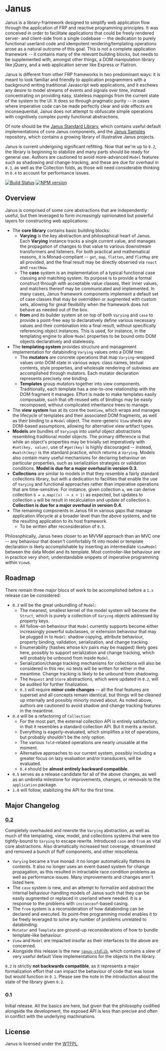 Janus
=====

Janus is a library-framework designed to simplify web application flow through the application of FRP and reactive programming principles. It was conceived in order to facilitate applications that could be freely rendered server- and client-side from a single codebase -- the dedication to purely functional userland code and idempotent rendering/templating operations arose as a natural outcome of this goal. This is not a complete application framework -- it contains many of the relevant building blocks, but needs to be supplemented with, amongst other things, a DOM manipulation library like jQuery, and a web application server like Express or Flatiron.

Janus is different from other FRP frameworks in two predominant ways: it is meant to look familiar and friendly to application programmers with a background writing traditional Javascript web applications, and it eschews any desire to model streams of events and signals over time, instead concentrating on providing easy, stateless mappings from the current state of the system to the UI. It does so through pragmatic purity -- in cases where imperative code can be made perfectly clear and side effects are inconsequential, Janus does not attempt to obfuscate simple operations with cognitively complex purely functional abstractions.

Of note should be the [Janus Standard Library](https://github.com/clint-tseng/janus-stdlib), which contains useful default implementations of core Janus components, and the [Janus Samples](https://github.com/clint-tseng/janus-samples) repository, which contains a growing library of illustrative Janus projects.

Janus is current undergoing significant refitting. Now that we're up to `0.2`, the library is beginning to stabilize and many parts should be ready for general use. Authors are cautioned to avoid more-advanced `Model` features such as shadowing and change-tracking, and these are due for overhaul in `0.3`, as well as the Collection folds, as those will need considerable thinking in `0.4` to account for performance issues.

[![Build Status](https://img.shields.io/travis/clint-tseng/janus.svg)](http://travis-ci.org/clint-tseng/janus) [![NPM version](https://img.shields.io/npm/v/janus.svg)](https://www.npmjs.com/package/janus)

Overview
--------

Janus is comprised of some core abstractions that are independently useful, but then leveraged to form increasingly opinionated but powerful layers for constructing web applications:

* The **core library** contains basic building blocks:
    * **Varying** is the key abstraction and philosophical heart of Janus. Each **Varying** instance tracks a single current value, and manages the propagation of changes to that value to various downstream transformers and listeners. For both practical and mathematical reasons, it is Monad-compliant -- `get`, `map`, `flatten`, and `flatMap` are all provided, and the final result may be directly observed via `react` and `reactNow`.
    * The **case** system is an implementation of a typical functional case classing and matching system. Its purpose is to provide a formal construct through with acceptable value classes, their inner values, and matchers thereof may be communicated and implemented. In many cases, Janus framework components implement a default set of case classes that may be overridden or augmented with custom sets, allowing for great flexibility when the framework does not behave as needed out of the box.
    * **from** and its builder system sit on top of both `Varying` and `case` to provide a point-free way to declaratively define various necessary values and their combination into a final result, without specifically referencing object instances. This is used, for instance, in the templating engine to allow `Model` properties to be bound onto DOM objects declaratively and statelessly.
* The **templating system** provides structure and management implementation for databinding `Varying` values onto a DOM tree:
    * The **mutators** are concrete operations that map `Varying`-wrapped values onto DOM state in various ways: class names, textual contents, style properties, and wholesale rendering of subviews are accomplished through mutators. Each mutator declaration represents precisely one binding.
    * **Templates** group mutators together into view components. Traditionally, each template has a one-to-one relationship with the DOM fragment it manages. Effort is made to make templates easily composable, such that oft-reused sets of bindings may be easily recomposed, without complicated inheritance trees to manage.
* The **view system** has at its core the `DomView`, which wraps and manages the lifecycle of templates and their associated DOM fragments, as well as their binding to a `Model` object. The more-generic `View` sheds any DOM-based assumptions, allowing for alternative view artifact types.
* **Models** are bundles of `Varying`s into useful object abstractions resembling traditional model objects. The primary difference is that while an object's properties may be trivially set imperatively with `#set(key, value)`, use of `#get(key)` is highly discouraged -- instead, `#watch(key)` is the standard practice, which returns a `Varying`. Models also contain many useful mechanisms for declaring behaviour on particular properties, such as serialization strategies or validation conditions. **Model is due for a major overhaul in version 0.3.**
* **Collections** are similar to models in that they resemble a fairly standard collections library, but with a dedication to facilities that enable the use of `Varying` and functional approaches rather than imperative operations that are time-sensitive. For instance, given collection `a`, we can derive collection `b = a.map((x) -> x + 1)` as expected, but updates to collection `a` will be result in recalculation and update of collection `b`. **Collection is due for a major overhaul in version 0.4**.
* The remaining components in Janus fill in various gaps that manage application lifecycle at a broader level than the above systems, and tie the resulting application to its host framework.
    * To be written after reconsideration of `0.5`.

Philosophically, Janus hews closer to an MVVM approach than an MVC one -- any behaviour that doesn't comfortably fit into model or template declaration is likely accomplishable by inserting an intermediate `ViewModel` between the data Model and its template. Most controller-like behaviour are in practice very short, understandable snippets of imperative programming within `View`s.

Roadmap
-------

There remain three major blocs of work to be accomplished before a `1.x` release can be considered:

* `0.3` will be the great unbundling of `Model`:
    * The meanest, smallest kernel of the model system will become the `Struct`, which is purely a collection of `Varying` objects addressed by property keys.
    * All follow-on behaviour that `Model` currently supports become either increasingly powerful subclasses, or extension behaviour that may be plugged in to `Model`: shadow copying, attribute behaviour, property binding, validation, serialization, and change tracking.
    * Enumerability (hashes whose k/v pairs may be mapped) likely goes here, possibly to support serialization and change tracking, which will probably be unbound from inside `Model`.
    * Serialization/change tracking mechanisms for collections will also be considered in this rev; no tests will be written for either in the meantime. Change tracking is likely to be unbound from shadowing.
    * The `Request` and `Store` abstractions, which were updated in `0.2`, will be audited for further finalization.
    * `0.3` will require **minor code changes** -- all the final features are superset and all concepts remain identical, but things will be cleaned up internally and possibly minorly moved about. As noted above, authors are cautioned to avoid shadow and change tracking features in the meantime.
* `0.4` will be a refactoring of `Collection`:
    * For the most part, the external collection API is entirely satisfactory, in that it resembles a standard collection API. But it merits a revisit.
    * Everything is eagerly-evaluated, which simplifies a lot of operations, but probably shouldn't be the only option.
    * The various `fold`-related operations are nearly unusable at the moment.
    * Alternative approaches to our current system, possibly including a greater focus on lazy evaluation and/or transducers, will be evaluated.
    * `0.4` should be **almost entirely backward compatible**.
* `0.5` serves as a release candidate for all of the above changes, as well as an umbrella milestone for improvements, changes, or removals to the `application` package.
* `1.0` will follow, stabilizing the API for the first time.

Major Changelog
---------------

### [0.2](https://github.com/clint-tseng/janus/compare/0.1...0.2)

Completely overhauled and rewrote the `Varying` abstraction, as well as much of the templating, view, model, and collections systems that were too tightly-bound to `Varying` to escape rewrite. Introduced `case` and `from` as vital core abstractions. Also dramatically increased test coverage, streamlined and removed a bunch of fluff components, and other miscellenia.

* `Varying` became a true monad: it no longer automatically flattens its contents. It also no longer uses an event-based system for change propagation, as this resulted in intractable race condition problems as well as performance issues. Many improvements and changes aren't listed here.
* The `case` system is new, and an attempt to formalize and abstract the internal behaviour-handling models of Janus such that they can be easily augmented or replaced in userland where needed. It is a response to the problems with `instanceof`-based casing.
* The `from` system is a reconsideration of how databinding can be declared and executed. Its point-free programming model enables it to be freely leveraged to solve any number of problems unrelated to databinding.
* `Mutator` and `Template` are ground-up reconsiderations of how to bundle template-like behaviour.
* `View` and `Model` are impacted insofar as their interfaces to the above are concerned.
* Alongside this release is the new [`janus-stdlib`](https://github.com/clint-tseng/janus-stdlib), which contains a slew of very useful default View implementations for the objects in the library.

`0.2` is strictly **not backwards compatible**, as it represents a major formalization effort that can impact the behaviour of code that was loose but would function in `0.1`. Please see the note in the introduction about the state of the library given `0.2`.

### 0.1

Initial release. All the basics are here, but given that the philosophy codified alongside the development, the exposed API is less than precise and often in conflict with the underlying machinations.

License
-------

Janus is licensed under the [WTFPL](http://www.wtfpl.net/about/).

